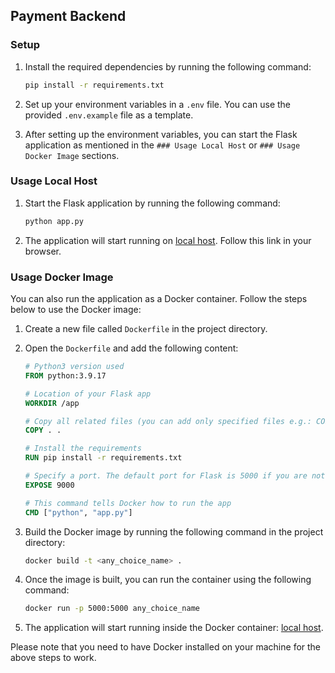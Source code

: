 ## Payment Backend 

### Setup

1. Install the required dependencies by running the following command:

   ```bash
   pip install -r requirements.txt
   ```

2. Set up your environment variables in a `.env` file. You can use the provided `.env.example` file as a template.


3. After setting up the environment variables, you can start the Flask application as mentioned in the `### Usage Local Host` or `### Usage Docker Image` sections.

### Usage Local Host

1. Start the Flask application by running the following command:

   ```bash
   python app.py
   ```

2. The application will start running on [local host](http://localhost:5000). Follow this link in your browser.


### Usage Docker Image

You can also run the application as a Docker container. Follow the steps below to use the Docker image:

1. Create a new file called `Dockerfile` in the project directory.

2. Open the `Dockerfile` and add the following content:

   ```Dockerfile
   # Python3 version used
   FROM python:3.9.17

   # Location of your Flask app
   WORKDIR /app

   # Copy all related files (you can add only specified files e.g.: COPY . /app.py etc)
   COPY . .

   # Install the requirements
   RUN pip install -r requirements.txt

   # Specify a port. The default port for Flask is 5000 if you are not sure what to use or read more about porting.
   EXPOSE 9000

   # This command tells Docker how to run the app
   CMD ["python", "app.py"]
   ```

3. Build the Docker image by running the following command in the project directory:

   ```bash
   docker build -t <any_choice_name> .
   ```

4. Once the image is built, you can run the container using the following command:

   ```bash
   docker run -p 5000:5000 any_choice_name
   ```

5. The application will start running inside the Docker container:  [local host](http://localhost:5000).


Please note that you need to have Docker installed on your machine for the above steps to work.

